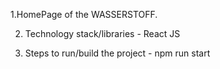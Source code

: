 1.HomePage of the WASSERSTOFF.

2. Technology stack/libraries - React JS

3. Steps to run/build the project - npm run start
